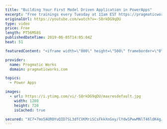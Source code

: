 ```yaml
---
title: "Building Your First Model Driven Application in PowerApps"
excerpt: "Free trainings every Tuesday at 11am EST https://pragmaticworks.com/resources/free-webinars/   In this session, you’ll see how to store data into Common Data Services and build an easy to use application using PowerApps to compliment or replace your existing paperwork process."
originalUrl: https://youtube.com/watch?v=-S8rkDG9qDU
type: video
price: Free
length: PT56M58S
publishedDateTime: 2019-06-05T14:05:04Z
heat: 51

featuredContent: "<iframe width=\"800\" height=\"500\" frameborder=\"0\" src=\"https://www.youtube.com/embed/-S8rkDG9qDU\" allow=\"accelerometer; autoplay; encrypted-media; gyroscope; picture-in-picture\" allowfullscreen></iframe>"

provider:
  name: Progmatic Works
  domain: pragmaticworks.com

topics:
  - Power Apps

images:
  - url: https://i.ytimg.com/vi/-S8rkDG9qDU/maxresdefault.jpg
    width: 1280
    height: 720
    isCached: true

secured: "XC7+7mo5AUROYuQID7SL3dfCVKMriSCsFkkXnGoy/lYdwSPwwMNlT46ldK4g/H4C5PlJJSCeVvEsgzdoa14KX6lospTHNV18fGzcC27Is/xkF7gpr7u2ckSmF578jbChDj3KoEO/APGuumSrx6+GttZ9oQeE0mrJItZCyXL6Pg8gevkiVoxZJAu6T6gwTE4XCYRF7Vpox7K9CcBLagj27wH5Md/fA3q8iCjKUmXfr6+wlnrGLWmlCgrsNIGLKXTDf6XEZ6HZcuk5HWO9v1NXzMKvTuJ2i39eto1wmMR6wo42Lf4ZEhyYYCAR4sW3AebxtqnTOwv3D+pxdBsHqXNgxdpS7bpX9zqMkU2DTe6SeiOqD3Z/7yY1nKJdPh75JZYfnflUnW/iTEyI2fGFB2IwP/SGRqI2Hfu3Uz87E3uRdRE=;tkrpKkuyZ3sKALW3UcoEHw=="
---
```


